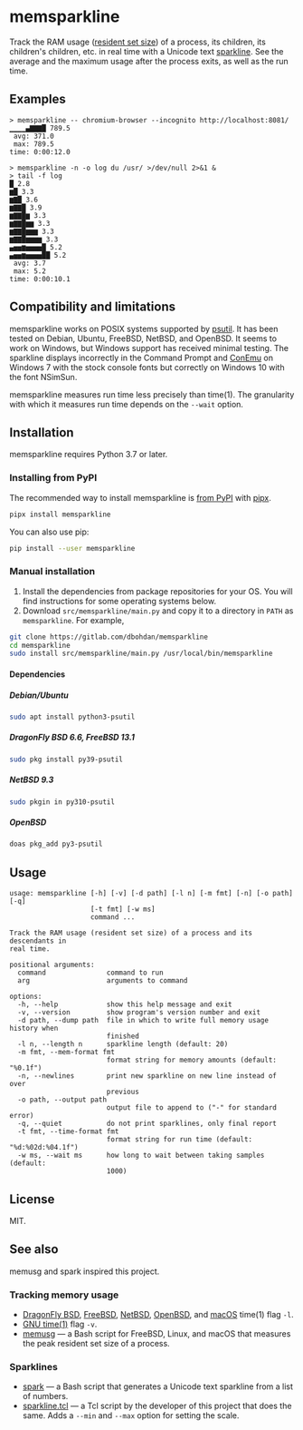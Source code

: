 # memsparkline

Track the RAM usage ([resident set size](https://en.wikipedia.org/wiki/Resident_set_size)) of a process, its children, its children's children, etc. in real time with a Unicode text [sparkline](https://en.wikipedia.org/wiki/Sparkline). See the average and the maximum usage after the process exits, as well as the run time.



## Examples

```none
> memsparkline -- chromium-browser --incognito http://localhost:8081/
▁▁▁▁▄▇▇▇█ 789.5
 avg: 371.0
 max: 789.5
time: 0:00:12.0
```

```none
> memsparkline -n -o log du /usr/ >/dev/null 2>&1 &
> tail -f log
█ 2.8
▆█ 3.3
▆▇█ 3.6
▆▇▇█ 3.9
▆▇▇█▆ 3.3
▆▇▇█▆▆ 3.3
▆▇▇█▆▆▆ 3.3
▆▇▇█▆▆▆▆ 3.3
▄▅▅▆▅▅▅▅█ 5.2
▄▅▅▆▅▅▅▅██ 5.2
 avg: 3.7
 max: 5.2
time: 0:00:10.1
```


## Compatibility and limitations

memsparkline works on POSIX systems supported by [psutil](https://github.com/giampaolo/psutil). It has been tested on Debian, Ubuntu, FreeBSD, NetBSD, and OpenBSD. It seems to work on Windows, but Windows support has received minimal testing. The sparkline displays incorrectly in the Command Prompt and [ConEmu](https://conemu.github.io/) on Windows 7 with the stock console fonts but correctly on Windows 10 with the font NSimSun.

memsparkline measures run time less precisely than time(1). The granularity with which it measures run time depends on the `--wait` option.


## Installation

memsparkline requires Python 3.7 or later.

### Installing from PyPI

The recommended way to install memsparkline is [from PyPI](https://pypi.org/project/memsparkline/) with [pipx](https://github.com/pypa/pipx).

```sh
pipx install memsparkline
```

You can also use pip:

```sh
pip install --user memsparkline
```

### Manual installation

1. Install the dependencies from package repositories for your OS. You will find instructions for some operating systems below.
2. Download `src/memsparkline/main.py` and copy it to a directory in `PATH` as `memsparkline`. For example,

```sh
git clone https://gitlab.com/dbohdan/memsparkline
cd memsparkline
sudo install src/memsparkline/main.py /usr/local/bin/memsparkline
```

#### Dependencies

##### Debian/Ubuntu

```sh
sudo apt install python3-psutil
```

##### DragonFly BSD 6.6, FreeBSD 13.1

```sh
sudo pkg install py39-psutil
```

##### NetBSD 9.3

```sh
sudo pkgin in py310-psutil
```

##### OpenBSD

```sh
doas pkg_add py3-psutil
```


## Usage

```none
usage: memsparkline [-h] [-v] [-d path] [-l n] [-m fmt] [-n] [-o path] [-q]
                    [-t fmt] [-w ms]
                    command ...

Track the RAM usage (resident set size) of a process and its descendants in
real time.

positional arguments:
  command               command to run
  arg                   arguments to command

options:
  -h, --help            show this help message and exit
  -v, --version         show program's version number and exit
  -d path, --dump path  file in which to write full memory usage history when
                        finished
  -l n, --length n      sparkline length (default: 20)
  -m fmt, --mem-format fmt
                        format string for memory amounts (default: "%0.1f")
  -n, --newlines        print new sparkline on new line instead of over
                        previous
  -o path, --output path
                        output file to append to ("-" for standard error)
  -q, --quiet           do not print sparklines, only final report
  -t fmt, --time-format fmt
                        format string for run time (default: "%d:%02d:%04.1f")
  -w ms, --wait ms      how long to wait between taking samples (default:
                        1000)
```


## License

MIT.


## See also

memusg and spark inspired this project.

### Tracking  memory usage

* [DragonFly BSD](https://man.dragonflybsd.org/?command=time&section=ANY), [FreeBSD](https://man.freebsd.org/cgi/man.cgi?query=time&format=html), [NetBSD](https://man.netbsd.org/time.1), [OpenBSD](https://man.openbsd.org/time), and [macOS](https://ss64.com/osx/time.html) time(1) flag `-l`.
* [GNU time(1)](https://linux.die.net/man/1/time) flag `-v`.
* [memusg](http://gist.github.com/526585) — a Bash script for FreeBSD, Linux, and macOS that measures the peak resident set size of a process.

### Sparklines

* [spark](https://github.com/holman/spark) — a Bash script that generates a Unicode text sparkline from a list of numbers.
* [sparkline.tcl](https://wiki.tcl-lang.org/page/Sparkline) — a Tcl script by the developer of this project that does the same. Adds a `--min` and `--max` option for setting the scale.
